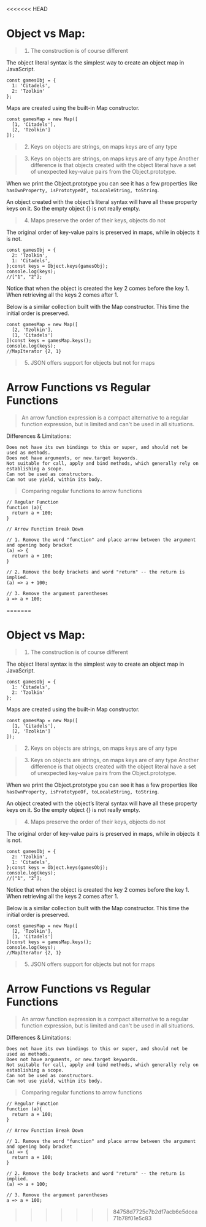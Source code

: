 <<<<<<< HEAD
# Object vs Map:

>1. The construction is of course different

The object literal syntax is the simplest way to create an object map in JavaScript.
```
const gamesObj = {
  1: 'Citadels',
  2: 'Tzolkin'  
};
```
Maps are created using the built-in Map constructor.
```
const gamesMap = new Map([
  [1, 'Citadels'],
  [2, 'Tzolkin']
]);
```

>2. Keys on objects are strings, on maps keys are of any type

>3. Keys on objects are strings, on maps keys are of any type
Another difference is that objects created with the object literal have a set of unexpected key-value pairs from the Object.prototype.

When we print the Object.prototype you can see it has a few properties like ```hasOwnProperty, isPrototypeOf, toLocaleString, toString```.

An object created with the object’s literal syntax will have all these property keys on it. So the empty object {} is not really empty.

>4. Maps preserve the order of their keys, objects do not

The original order of key-value pairs is preserved in maps, while in objects it is not.
```
const gamesObj = {
  2: 'Tzolkin',
  1: 'Citadels',
};const keys = Object.keys(gamesObj);
console.log(keys);
//["1", "2"];
```
Notice that when the object is created the key 2 comes before the key 1. When retrieving all the keys 2 comes after 1.

Below is a similar collection built with the Map constructor. This time the initial order is preserved.
```
const gamesMap = new Map([
  [2, 'Tzolkin'],
  [1, 'Citadels']
])const keys = gamesMap.keys();
console.log(keys);
//MapIterator {2, 1}
```

>5. JSON offers support for objects but not for maps

# Arrow Functions vs Regular Functions

> An arrow function expression is a compact alternative to a regular function expression, but is limited and can't be used in all situations.

Differences & Limitations:

    Does not have its own bindings to this or super, and should not be used as methods.
    Does not have arguments, or new.target keywords.
    Not suitable for call, apply and bind methods, which generally rely on establishing a scope.
    Can not be used as constructors.
    Can not use yield, within its body.

> Comparing regular functions to arrow functions
```
// Regular Function
function (a){
  return a + 100;
}

// Arrow Function Break Down

// 1. Remove the word "function" and place arrow between the argument and opening body bracket
(a) => {
  return a + 100;
}

// 2. Remove the body brackets and word "return" -- the return is implied.
(a) => a + 100;

// 3. Remove the argument parentheses
a => a + 100;
```
=======
# Object vs Map:

>1. The construction is of course different

The object literal syntax is the simplest way to create an object map in JavaScript.
```
const gamesObj = {
  1: 'Citadels',
  2: 'Tzolkin'  
};
```
Maps are created using the built-in Map constructor.
```
const gamesMap = new Map([
  [1, 'Citadels'],
  [2, 'Tzolkin']
]);
```

>2. Keys on objects are strings, on maps keys are of any type

>3. Keys on objects are strings, on maps keys are of any type
Another difference is that objects created with the object literal have a set of unexpected key-value pairs from the Object.prototype.

When we print the Object.prototype you can see it has a few properties like ```hasOwnProperty, isPrototypeOf, toLocaleString, toString```.

An object created with the object’s literal syntax will have all these property keys on it. So the empty object {} is not really empty.

>4. Maps preserve the order of their keys, objects do not

The original order of key-value pairs is preserved in maps, while in objects it is not.
```
const gamesObj = {
  2: 'Tzolkin',
  1: 'Citadels',
};const keys = Object.keys(gamesObj);
console.log(keys);
//["1", "2"];
```
Notice that when the object is created the key 2 comes before the key 1. When retrieving all the keys 2 comes after 1.

Below is a similar collection built with the Map constructor. This time the initial order is preserved.
```
const gamesMap = new Map([
  [2, 'Tzolkin'],
  [1, 'Citadels']
])const keys = gamesMap.keys();
console.log(keys);
//MapIterator {2, 1}
```

>5. JSON offers support for objects but not for maps

# Arrow Functions vs Regular Functions

> An arrow function expression is a compact alternative to a regular function expression, but is limited and can't be used in all situations.

Differences & Limitations:

    Does not have its own bindings to this or super, and should not be used as methods.
    Does not have arguments, or new.target keywords.
    Not suitable for call, apply and bind methods, which generally rely on establishing a scope.
    Can not be used as constructors.
    Can not use yield, within its body.

> Comparing regular functions to arrow functions
```
// Regular Function
function (a){
  return a + 100;
}

// Arrow Function Break Down

// 1. Remove the word "function" and place arrow between the argument and opening body bracket
(a) => {
  return a + 100;
}

// 2. Remove the body brackets and word "return" -- the return is implied.
(a) => a + 100;

// 3. Remove the argument parentheses
a => a + 100;
```
>>>>>>> 84758d7725c7b2df7acb6e5dcea71b78f01e5c83
